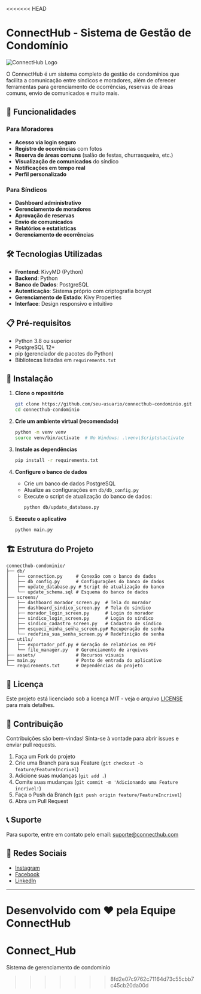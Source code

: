 <<<<<<< HEAD
# ConnectHub - Sistema de Gestão de Condomínio

![ConnectHub Logo](assets/logo.png)

O ConnectHub é um sistema completo de gestão de condomínios que facilita a comunicação entre síndicos e moradores, além de oferecer ferramentas para gerenciamento de ocorrências, reservas de áreas comuns, envio de comunicados e muito mais.

## 🚀 Funcionalidades

### Para Moradores
- **Acesso via login seguro**
- **Registro de ocorrências** com fotos
- **Reserva de áreas comuns** (salão de festas, churrasqueira, etc.)
- **Visualização de comunicados** do síndico
- **Notificações em tempo real**
- **Perfil personalizado**

### Para Síndicos
- **Dashboard administrativo**
- **Gerenciamento de moradores**
- **Aprovação de reservas**
- **Envio de comunicados**
- **Relatórios e estatísticas**
- **Gerenciamento de ocorrências**

## 🛠️ Tecnologias Utilizadas

- **Frontend**: KivyMD (Python)
- **Backend**: Python
- **Banco de Dados**: PostgreSQL
- **Autenticação**: Sistema próprio com criptografia bcrypt
- **Gerenciamento de Estado**: Kivy Properties
- **Interface**: Design responsivo e intuitivo

## 📋 Pré-requisitos

- Python 3.8 ou superior
- PostgreSQL 12+
- pip (gerenciador de pacotes do Python)
- Bibliotecas listadas em `requirements.txt`

## 🚀 Instalação

1. **Clone o repositório**
   ```bash
   git clone https://github.com/seu-usuario/connecthub-condominio.git
   cd connecthub-condominio
   ```

2. **Crie um ambiente virtual (recomendado)**
   ```bash
   python -m venv venv
   source venv/bin/activate  # No Windows: .\venv\Scripts\activate
   ```

3. **Instale as dependências**
   ```bash
   pip install -r requirements.txt
   ```

4. **Configure o banco de dados**
   - Crie um banco de dados PostgreSQL
   - Atualize as configurações em `db/db_config.py`
   - Execute o script de atualização do banco de dados:
     ```bash
     python db/update_database.py
     ```

5. **Execute o aplicativo**
   ```bash
   python main.py
   ```

## 🏗️ Estrutura do Projeto

```
connecthub-condominio/
├── db/
│   ├── connection.py     # Conexão com o banco de dados
│   ├── db_config.py      # Configurações do banco de dados
│   ├── update_database.py # Script de atualização do banco
│   └── update_schema.sql # Esquema do banco de dados
├── screens/
│   ├── dashboard_morador_screen.py  # Tela do morador
│   ├── dashboard_sindico_screen.py  # Tela do síndico
│   ├── morador_login_screen.py      # Login do morador
│   ├── sindico_login_screen.py      # Login do síndico
│   ├── sindico_cadastro_screen.py   # Cadastro de síndico
│   ├── esqueci_minha_senha_screen.py# Recuperação de senha
│   └── redefina_sua_senha_screen.py # Redefinição de senha
├── utils/
│   ├── exportador_pdf.py # Geração de relatórios em PDF
│   └── file_manager.py   # Gerenciamento de arquivos
├── assets/               # Recursos visuais
├── main.py               # Ponto de entrada do aplicativo
└── requirements.txt      # Dependências do projeto
```

## 📝 Licença

Este projeto está licenciado sob a licença MIT - veja o arquivo [LICENSE](LICENSE) para mais detalhes.

## 🤝 Contribuição

Contribuições são bem-vindas! Sinta-se à vontade para abrir issues e enviar pull requests.

1. Faça um Fork do projeto
2. Crie uma Branch para sua Feature (`git checkout -b feature/FeatureIncrivel`)
3. Adicione suas mudanças (`git add .`)
4. Comite suas mudanças (`git commit -m 'Adicionando uma Feature incrível!`)
5. Faça o Push da Branch (`git push origin feature/FeatureIncrivel`)
6. Abra um Pull Request

## 📞 Suporte

Para suporte, entre em contato pelo email: suporte@connecthub.com

## 📱 Redes Sociais

- [Instagram](https://instagram.com/connecthub)
- [Facebook](https://facebook.com/connecthub)
- [LinkedIn](https://linkedin.com/company/connecthub)

---

Desenvolvido com ❤️ pela Equipe ConnectHub
=======
# Connect_Hub
Sistema de gerenciamento de condominio
>>>>>>> 8fd2e07c9762c71164d73c55cbb7c45cb20da00d
